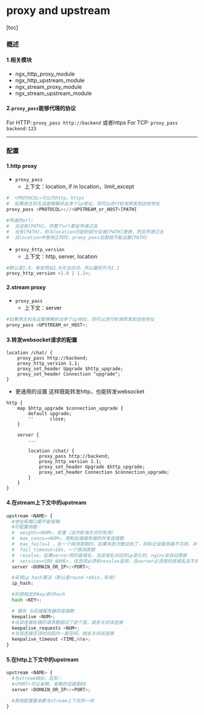 # proxy and upstream

[toc]

### 概述

#### 1.相关模块
* ngx_http_proxy_module
* ngx_http_upstream_module
* ngx_stream_proxy_module
* ngx_stream_upstream_module

#### 2.`proxy_pass`能够代理的协议
For HTTP: `proxy_pass http://backend` 或者https
For TCP: `proxy_pass backend:123`

***

### 配置

#### 1.http proxy
* `proxy_pass`
  * 上下文：location, if in location，limit_except

```python
#  <PROTOCOL>可以为http、https
#  如果用主机名且能够解析出多个ip地址，则可以进行轮询转发到这些地址
proxy_pass <PROTOCOL>://<UPSTREAM_or_HOST>[PATH]

#传递的url:
#  当没有[PATH]，则整个url都会传递过去
#  当有[PATH]，则与location匹配的部分会被[PATH]替换，然后传递过去
#  当location中使用正则时，proxy_pass后面就不能设置[PATH]
```

* `proxy_http_version`
  * 上下文：http, server, location
```python
#默认是1.0，有些网站1.0无法访问，所以最好升为1.1
proxy_http_version <1.0 | 1.1>;
```


#### 2.stream proxy

* `proxy_pass`
  * 上下文：server
```python
#如果用主机名且能够解析出多个ip地址，则可以进行轮询转发到这些地址
proxy_pass <UPSTREAM_or_HOST>;
```

#### 3.转发websocket请求的配置
```shell
location /chat/ {
    proxy_pass http://backend;
    proxy_http_version 1.1;
    proxy_set_header Upgrade $http_upgrade;
    proxy_set_header Connection "upgrade";
}
```

* 更通用的设置
这样既能转发http，也能转发websocket
```shell
http {
    map $http_upgrade $connection_upgrade {
        default upgrade;
        ''      close;
    }

    server {
        ...

        location /chat/ {
            proxy_pass http://backend;
            proxy_http_version 1.1;
            proxy_set_header Upgrade $http_upgrade;
            proxy_set_header Connection $connection_upgrade;
        }
    }
}
```

#### 4.在stream上下文中的upstream
```python
upstream <NAME> {
  #地址和端口都不能省略
  #可配置参数：
  #  weight=<NUM>，权重（当为轮询方式时有用）
  #  max_conns=<NUM>，限制后端服务器的并发连接数
  #  max_fails=1 ，在一个探测周期内，如果失败次数达到了，则标记该服务器不可用，并等待下一个周期再检测（如果为0，标记该服务器一直可用）
  #  fail_timeout=10s，一个探测周期
  #  resolve，如果server用的是域名，当该域名对应的ip变化时，nginx会自动更新
  #  service=<SRV_NAME>，该选项必须和resolve连用，且server必须用的是域名且不用指定端口，因为该配置会去DNS的SRV记录中找到名为<SRV_NAME>的port
  server <DOMAIN_OR_IP>:<PORT>;

  #采用ip hash算法（默认是round-robin，轮询）
  ip_hash;

  #利用指定的key进行hash
  hash <KEY>;

  # 缓存 与后端服务器的连接数
  keepalive <NUM>;
  #当该连接处理的请求数超过了这个值，就会关闭该连接
  keepalive_requests <NUM>;
  #当该连接在该时间段内一直空闲，就会关闭该连接
  keepalive_timeout <TIME,60s>;
}
```

#### 5.在http上下文中的upstream
```python
upstream <NAME> {
  #与stream相似，区别：
  #<PORT>可以省略，省略的话就是80
  server <DOMAIN_OR_IP>:<PORT>;

  #其他配置基本都与stream上下文的一样
}
```

